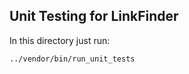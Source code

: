 Unit Testing for LinkFinder
---------------------------

In this directory just run:

    ../vendor/bin/run_unit_tests
